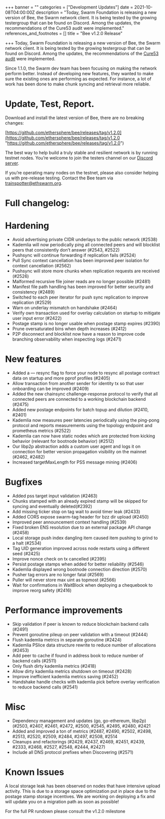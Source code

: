 +++
banner = ""
categories = ["Development Updates"]
date = 2021-10-08T04:00:00Z
description = "Today, Swarm Foundation is releasing a new version of Bee, the Swarm network client. It is being tested by the growing testergroup that can be found on Discord. Among the updates, the recommendations of the Cure53 audit were implemented."
references_and_footnotes = []
title = "Bee v1.2.0 Release"

+++
Today, Swarm Foundation is releasing a new version of Bee, the Swarm network client. It is being tested by the growing testergroup that can be found on Discord. Among the updates, the recommendations of the [Cure53 audit](https://medium.com/ethereum-swarm/cure53-audit-report-results-9d9d1b683eaf) were implemented.

Since 1.1.0, the Swarm dev team has been focusing on making the network perform better. Instead of developing new features, they wanted to make sure the existing ones are performing as expected. For instance, a lot of work has been done to make chunk syncing and retrieval more reliable.

# Update, Test, Report.

Download and install the latest version of Bee, there are no breaking changes:

[https://github.com/ethersphere/bee/releases/tag/v1.2.0](https://github.com/ethersphere/bee/releases/tag/v1.2.0 "https://github.com/ethersphere/bee/releases/tag/v1.2.0")

The best way to help build a truly stable and resilient network is by running testnet nodes. You’re welcome to join the testers channel on our [Discord server](https://discord.gg/bpQ3sUpHBm).

If you’re operating many nodes on the testnet, please also consider helping us with pre-release testing. Contact the Bee team via trainspotter@ethswarm.org.

# **Full changelog:**

# Hardening

* Avoid advertising private CIDR underlays to the public network (#2538)
* Kademlia will now periodically ping all connected peers and will blocklist peers that consistently don’t answer (#2543, #2522)
* Pushsync will continue forwarding if replication fails (#2524)
* Pull Sync context cancellation has been improved peer isolation for context cancellation (#2562)
* Pushsync will store more chunks when replication requests are received (#2526)
* Malformed recursive file joiner reads are no longer possible (#2481)
* Manifest file path handling has been improved for better security and consistency (#2489)
* Switched to each peer iterator for push sync replication to improve replication (#2529)
* Warn on underlay mismatch on handshake (#2464)
* Verify own transaction used for overlay calculation on startup to mitigate user input error (#2422)
* Postage stamp is no longer usable when postage stamp expires (#2390)
* Prune oversaturated bins when depth increases (#2412)
* P2P disconnect and blocklist now have a reason to improve code branching observability when inspecting logs (#2471)

# New features

* Added a — resync flag to force your node to resync all postage contract data on startup and more pprof profiles (#2405)
* Allow transaction from another sender for identity tx so that user onboarding can be improved (#2409)
* Added the new chainsync challenge-response protocol to verify that all connected peers are connected to a working blockchain backend (#2475)
* Added new postage endpoints for batch topup and dilution (#2410, #2401)
* Kademlia now measures peer latencies periodically using the ping-pong protocol and reports measurements using the topology endpoint and prometheus metrics (#2522)
* Kademlia can now have static nodes which are protected from kicking behavior (relevant for bootnode behavior) (#2512)
* Our libp2p abstraction adds a custom user agent and logs it on connection for better version propagation visibility on the mainnet (#2462, #2482)
* Increased targetMaxLength for PSS message mining (#2406)

# Bugfixes

* Added pss target input validation (#2463)
* Chunks stamped with an already expired stamp will be skipped for syncing and eventually deleted(#2392)
* Add missing ticker stop on tag wait to avoid timer leak (#2433)
* Added CORS expose swarm-tag header for bzz dir upload (#2450)
* Improved peer announcement context handling (#2539)
* Fixed broken ENS resolution due to an external package API change (#2458)
* Local storage push index dangling item caused item pushing to grind to a halt (#2534)
* Tag UID generation improved across node restarts using a different seed (#2425)
* Improve nonce check on tx cancelled (#2395)
* Persist postage stamps when added for better reliability (#2546)
* Kademlia displayed wrong bootnode connection direction (#2570)
* Pusher tag errors are no longer fatal (#2569)
* Puller will never store max uint as topmost (#2566)
* Wait for confirmations in WaitBlock when deploying a chequebook to improve reorg safety (#2416)

# Performance improvements

* Skip validation if peer is known to reduce blockchain backend calls (#2491)
* Prevent goroutine pileup on peer validation with a timeout (#2444)
* Flush kademlia metrics in separate goroutine (#2424)
* Kademlia PSlice data structure rewrite to reduce number of allocations (#2453)
* Add peer to cache if found in address book to reduce number of backend calls (#2511)
* Only flush dirty kademlia metrics (#2418)
* Allow dirty kademlia metrics shutdown on timeout (#2428)
* Improve inefficient kademlia metrics saving (#2452)
* Handshake handle checks with kademlia pick before overlay verification to reduce backend calls (#2541)

# Misc

* Dependency management and updates (go, go-ethereum, libp2p) (#2503, #2407, #2461, #2472, #2500, #2545, #2495, #2480, #2421
* Added and improved a ton of metrics (#2487, #2490, #2502, #2498, #2513, #2520, #2509, #2484, #2497, #2508, #2514
* Cleanups and refactorings (#2429, #2437, #2469, #2451, #2439, #2333, #2468, #2527, #2548, #2444, #2427)
* Include all DNS protocol prefixes when Discovering (#2571)

# Known Issues

A local storage leak has been observed on nodes that have intensive upload activity. This is due to a storage space optimization put in place due to the postage stamp storage incentives. We are working on deploying a fix and will update you on a migration path as soon as possible!

For the full PR rundown please consult the v1.2.0 milestone